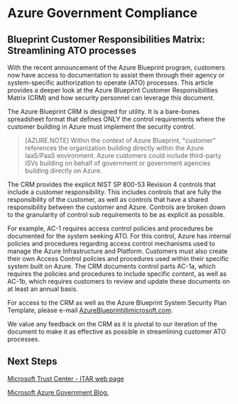 <properties
	pageTitle="Azure Government documentation | Microsoft Azure"
	description="Provides and overview of the available services in Azure Government"
	services="Azure-Government"
	cloud="gov"
	documentationCenter=""
	authors="ryansoc"
	manager="zakramer"
	editor="" />

<tags
	ms.service="multiple"
	ms.devlang="na"
	ms.topic="article"
	ms.tgt_pltfrm="na"
	ms.workload="azure-government"
	ms.date="10/06/2016"
	ms.author="ryansoc" />

# Azure Government Compliance 

## Blueprint Customer Responsibilities Matrix:  Streamlining ATO processes

With the recent announcement of the Azure Blueprint program, customers now have access to documentation to assist them through their agency or system-specific authorization to operate (ATO) processes. This article provides a deeper look at the Azure Blueprint Customer Responsibilities Matrix (CRM) and how security personnel can leverage this document.

The Azure Blueprint CRM is designed for utility. It is a bare-bones spreadsheet format that defines ONLY the control requirements where the customer building in Azure must implement the security control.

>[AZURE.NOTE] Within the context of Azure Blueprint, "customer" references the organization building directly within the Azure IaaS/PaaS environment. Azure customers could include third-party ISVs building on behalf of government or government agencies building directly on Azure.

The CRM provides the explicit NIST SP 800-53 Revision 4 controls that include a customer responsibility. This includes controls that are fully the responsibility of the customer, as well as controls that have a shared responsibility between the customer and Azure. Controls are broken down to the granularity of control sub requirements to be as explicit as possible.

For example, AC-1 requires access control  policies and procedures be documented for the system seeking ATO. For this control, Azure has internal policies and procedures regarding access control mechanisms used to manage the Azure Infrastructure and Platform. Customers must also create their own Access Control policies and procedures used within their specific system built on Azure. The CRM documents control parts AC-1a, which requires the policies and procedures to include specific content, as well as AC-1b, which requires customers to review and update these documents on at least an annual basis. 

For access to the CRM as well as the Azure Blueprint System Security Plan Template, please e-mail AzureBlueprint@microsoft.com.

We value any feedback on the CRM as it is pivotal to our iteration of the document to make it as effective as possible in streamlining customer ATO processes.

## Next Steps

<a href="https://www.microsoft.com/en-us/TrustCenter/Compliance/itar"> Microsoft Trust Center - ITAR web page </a>

<a href="https://blogs.msdn.microsoft.com/azuregov/">Microsoft Azure Government Blog. </a>
